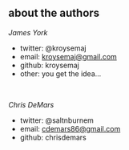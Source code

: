 ##  about the authors

*James York*

- twitter: @kroysemaj
- email: kroysemaj@gmail.com
- github: kroysemaj
- other: you get the idea...

<br>

*Chris DeMars*

- twitter: @saltnburnem
- email: cdemars86@gmail.com
- github: chrisdemars